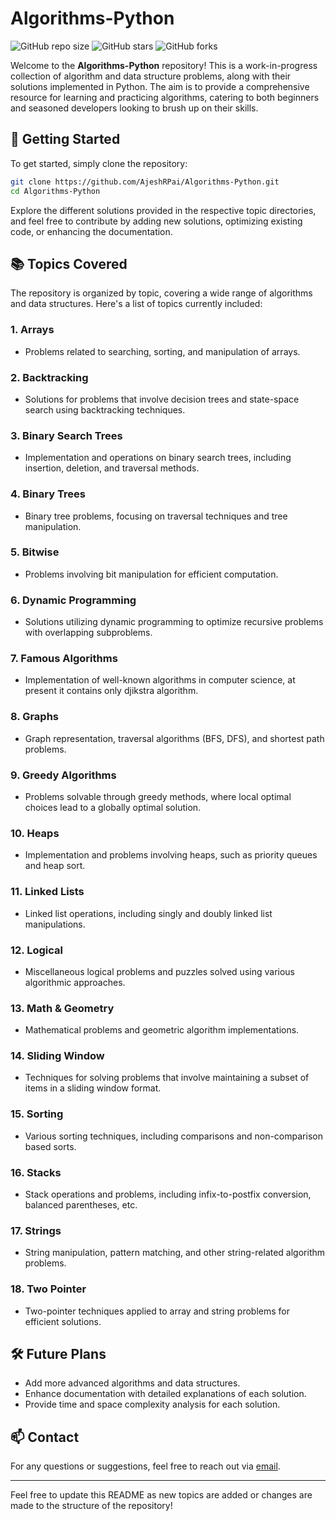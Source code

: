 # Algorithms-Python

![GitHub repo size](https://img.shields.io/github/repo-size/AjeshRPai/Algorithms-Python)
![GitHub stars](https://img.shields.io/github/stars/AjeshRPai/Algorithms-Python?style=social)
![GitHub forks](https://img.shields.io/github/forks/AjeshRPai/Algorithms-Python?style=social)

Welcome to the **Algorithms-Python** repository! This is a work-in-progress collection of algorithm and data structure problems, along with their solutions implemented in Python. The aim is to provide a comprehensive resource for learning and practicing algorithms, catering to both beginners and seasoned developers looking to brush up on their skills.

## 🚀 Getting Started

To get started, simply clone the repository:

```bash
git clone https://github.com/AjeshRPai/Algorithms-Python.git
cd Algorithms-Python
```

Explore the different solutions provided in the respective topic directories, and feel free to contribute by adding new solutions, optimizing existing code, or enhancing the documentation.

## 📚 Topics Covered

The repository is organized by topic, covering a wide range of algorithms and data structures. Here's a list of topics currently included:

### 1. **Arrays**
   - Problems related to searching, sorting, and manipulation of arrays.

### 2. **Backtracking**
   - Solutions for problems that involve decision trees and state-space search using backtracking techniques.

### 3. **Binary Search Trees**
   - Implementation and operations on binary search trees, including insertion, deletion, and traversal methods.

### 4. **Binary Trees**
   - Binary tree problems, focusing on traversal techniques and tree manipulation.

### 5. **Bitwise**
   - Problems involving bit manipulation for efficient computation.

### 6. **Dynamic Programming**
   - Solutions utilizing dynamic programming to optimize recursive problems with overlapping subproblems.

### 7. **Famous Algorithms**
   - Implementation of well-known algorithms in computer science, at present it contains only djikstra algorithm.

### 8. **Graphs**
   - Graph representation, traversal algorithms (BFS, DFS), and shortest path problems.

### 9. **Greedy Algorithms**
   - Problems solvable through greedy methods, where local optimal choices lead to a globally optimal solution.

### 10. **Heaps**
   - Implementation and problems involving heaps, such as priority queues and heap sort.

### 11. **Linked Lists**
   - Linked list operations, including singly and doubly linked list manipulations.

### 12. **Logical**
   - Miscellaneous logical problems and puzzles solved using various algorithmic approaches.

### 13. **Math & Geometry**
   - Mathematical problems and geometric algorithm implementations.

### 14. **Sliding Window**
   - Techniques for solving problems that involve maintaining a subset of items in a sliding window format.

### 15. **Sorting**
   - Various sorting techniques, including comparisons and non-comparison based sorts.

### 16. **Stacks**
   - Stack operations and problems, including infix-to-postfix conversion, balanced parentheses, etc.

### 17. **Strings**
   - String manipulation, pattern matching, and other string-related algorithm problems.

### 18. **Two Pointer**
   - Two-pointer techniques applied to array and string problems for efficient solutions.

## 🛠️ Future Plans
- Add more advanced algorithms and data structures.
- Enhance documentation with detailed explanations of each solution.
- Provide time and space complexity analysis for each solution.

## 📫 Contact

For any questions or suggestions, feel free to reach out via [email](mailto:ajeshr2k1@gmail.com).

---

Feel free to update this README as new topics are added or changes are made to the structure of the repository!
